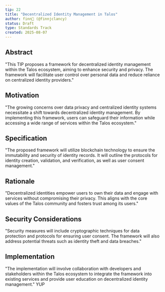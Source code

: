 ```yaml
---
tip: 22
title: "Decentralized Identity Management in Talos"
author: finn🥛 (@finnjclancy)
status: Draft
type: Standards Track
created: 2025-08-07
---
```


## Abstract

"This TIP proposes a framework for decentralized identity management within the Talos ecosystem, aiming to enhance security and privacy. The framework will facilitate user control over personal data and reduce reliance on centralized identity providers."

## Motivation

"The growing concerns over data privacy and centralized identity systems necessitate a shift towards decentralized identity management. By implementing this framework, users can safeguard their information while accessing a wide range of services within the Talos ecosystem."

## Specification

"The proposed framework will utilize blockchain technology to ensure the immutability and security of identity records. It will outline the protocols for identity creation, validation, and verification, as well as user consent management."

## Rationale

"Decentralized identities empower users to own their data and engage with services without compromising their privacy. This aligns with the core values of the Talos community and fosters trust among its users."

## Security Considerations

"Security measures will include cryptographic techniques for data protection and protocols for ensuring user consent. The framework will also address potential threats such as identity theft and data breaches."

## Implementation

"The implementation will involve collaboration with developers and stakeholders within the Talos ecosystem to integrate the framework into existing services and provide user education on decentralized identity management." YUP